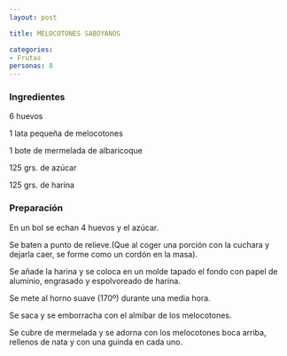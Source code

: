 ```yaml
---
layout: post

title: MELOCOTONES SABOYANOS

categories:
- Frutas
personas: 8 
---
```

<h3>Ingredientes</h3>
6 huevos

1 lata pequeña de melocotones

1 bote de mermelada de albaricoque

125 grs. de azúcar

125 grs. de harina

<h3>Preparación</h3>
En un bol se echan 4 huevos y el azúcar.

Se baten a punto de relieve.(Que al coger una porción con la cuchara y dejarla caer, se forme como un cordón en la masa).

Se añade la harina y se coloca en un molde tapado el fondo con papel de aluminio, engrasado y espolvoreado de harina.

Se mete al horno suave (170&ordm;) durante una media hora.

Se saca y se emborracha con el almíbar de los melocotones.

Se cubre de mermelada y se adorna con los melocotones boca arriba, rellenos de nata y con una guinda en cada uno.

